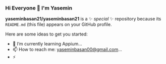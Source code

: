 ### Hi Everyone 👋 I'm Yasemin


**yaseminbasan21/yaseminbasan21** is a ✨ _special_ ✨ repository because its `README.md` (this file) appears on your GitHub profile.

Here are some ideas to get you started:

- 🌱 I’m currently learning Appium...
- 📫 How to reach me: yaseminbasan00@gmail.com...
- ⚡ 

